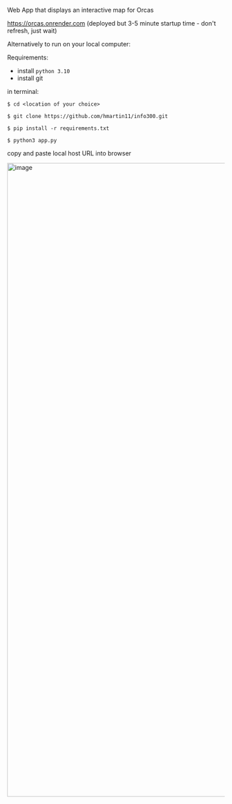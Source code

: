 Web App that displays an interactive map for Orcas 

https://orcas.onrender.com (deployed but 3-5 minute startup time - don't refresh, just wait)

Alternatively to run on your local computer:

Requirements:

- install `python 3.10`
- install git

in terminal:

`$ cd <location of your choice>`

`$ git clone https://github.com/hmartin11/info300.git`

`$ pip install -r requirements.txt`

`$ python3 app.py`

copy and paste local host URL into browser



<img width="1468" alt="image" src="https://github.com/user-attachments/assets/2e5e88c1-569c-433f-a80e-c8b9543e9e19" />


